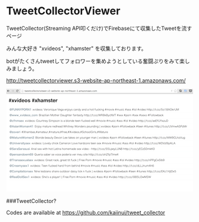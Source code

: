 TweetCollectorViewer
===

TweetCollector(Streaming API叩くだけ)でFirebaseにて収集したTweetを流すページ

みんな大好き "xvideos", "xhamster" を収集しております。

botがたくさんtweetしてフォロワーを集めようとしている奮闘ぷりをみて楽しみましょう。

http://tweetcollectorviewer.s3-website-ap-northeast-1.amazonaws.com/

![](https://raw.githubusercontent.com/kaiinui/tweet_collector_viewer/master/SS.png)

###TweetCollector?

Codes are available at https://github.com/kaiinui/tweet_collector
